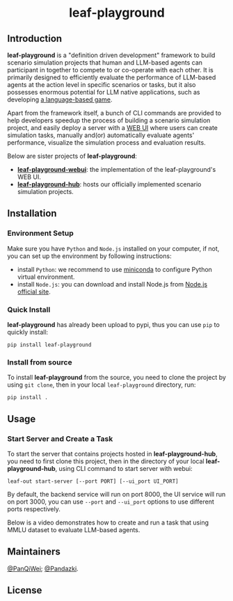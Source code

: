 <h1>
  <p align="center">
    <strong>leaf-playground</strong>
  </p>
</h1>

## Introduction

**leaf-playground** is a "definition driven development" framework to build scenario simulation projects that human and LLM-based agents can participant in together to compete to or co-operate with each other. It is primarily designed to efficiently evaluate the performance of LLM-based agents at the action level in specific scenarios or tasks, but it also possesses enormous potential for LLM native applications, such as developing [a language-based game](https://github.com/LLM-Evaluation-s-Always-Fatiguing/leaf-playground-hub/tree/main/who_is_the_spy).

Apart from the framework itself, a bunch of CLI commands are provided to help developers speedup the process of building a scenario simulation project, and easily deploy a server with a [WEB UI](https://github.com/LLM-Evaluation-s-Always-Fatiguing/leaf-playground-webui) where users can create simulation tasks, manually and(or) automatically evaluate agents' performance, visualize the simulation process and evaluation results.

Below are sister projects of **leaf-playground**:
- [**leaf-playground-webui**](https://github.com/LLM-Evaluation-s-Always-Fatiguing/leaf-playground-webui): the implementation of the leaf-playground's WEB UI.
- [**leaf-playground-hub**](https://github.com/LLM-Evaluation-s-Always-Fatiguing/leaf-playground-hub): hosts our officially implemented scenario simulation projects.

## Installation

### Environment Setup

Make sure you have `Python` and `Node.js` installed on your computer, if not, you can set up the environment by following instructions:
- install `Python`: we recommend to use [miniconda](https://docs.conda.io/projects/miniconda/en/latest/miniconda-install.html) to configure Python virtual environment.
- install `Node.js`: you can download and install Node.js from [Node.js official site](https://nodejs.org/en).

### Quick Install
**leaf-playground** has already been upload to pypi, thus you can use `pip` to quickly install:
```shell
pip install leaf-playground
```

### Install from source
To install **leaf-playground** from the source, you need to clone the project by using `git clone`, then in your local `leaf-playground` directory, run:
```shell
pip install .
```

## Usage

### Start Server and Create a Task

To start the server that contains projects hosted in **leaf-playground-hub**, you need to first clone this project, then in the directory of your local **leaf-playground-hub**, using CLI command to start server with webui:
```shell
leaf-out start-server [--port PORT] [--ui_port UI_PORT]
```

By default, the backend service will run on port 8000, the UI service will run on port 3000, you can use `--port` and `--ui_port` options to use different ports respectively.

Below is a video demonstrates how to create and run a task that using MMLU dataset to evaluate LLM-based agents.

## Maintainers

[@PanQiWei](https://github.com/panqiwei); [@Pandazki](https://github.com/pandazki).

## License
